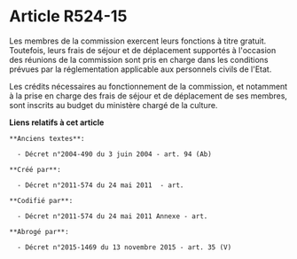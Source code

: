 # Article R524-15

Les membres de la commission exercent leurs fonctions à titre gratuit. Toutefois, leurs frais de séjour et de déplacement
supportés à l'occasion des réunions de la commission sont pris en charge dans les conditions prévues par la réglementation
applicable aux personnels civils de l'Etat.

Les crédits nécessaires au fonctionnement de la commission, et notamment à la prise en charge des frais de séjour et de
déplacement de ses membres, sont inscrits au budget du ministère chargé de la culture.

**Liens relatifs à cet article**

	**Anciens textes**:

	  - Décret n°2004-490 du 3 juin 2004 - art. 94 (Ab)

	**Créé par**:

	  - Décret n°2011-574 du 24 mai 2011  - art.

	**Codifié par**:

	  - Décret n°2011-574 du 24 mai 2011 Annexe - art.

	**Abrogé par**:

	  - Décret n°2015-1469 du 13 novembre 2015 - art. 35 (V)

